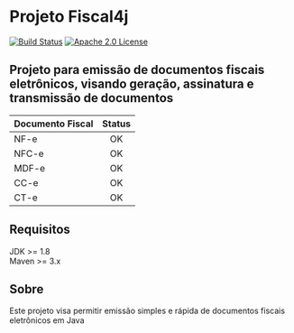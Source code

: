 # Projeto Fiscal4j #

[![Build Status](https://travis-ci.org/BLACKFISHLABS/fiscal4j.svg?branch=master)](https://travis-ci.org/BLACKFISHLABS/fiscal4j)
[![Apache 2.0 License](https://img.shields.io/badge/license-apache%202.0-green.svg) ](https://github.com/BLACKFISHLABS/fiscal4j/blob/master/LICENSE)

## Projeto para emissão de documentos fiscais eletrônicos, visando geração, assinatura e transmissão de documentos ###

| Documento Fiscal    | Status         |
| ------------------- | :------------: |
| NF-e                | OK             |
| NFC-e               | OK             |
| MDF-e               | OK             |
| CC-e                | OK             |
| CT-e                | OK             |

## Requisitos
JDK >= 1.8<br>
Maven >= 3.x

## Sobre
Este projeto visa permitir emissão simples e rápida de documentos fiscais eletrônicos em Java
